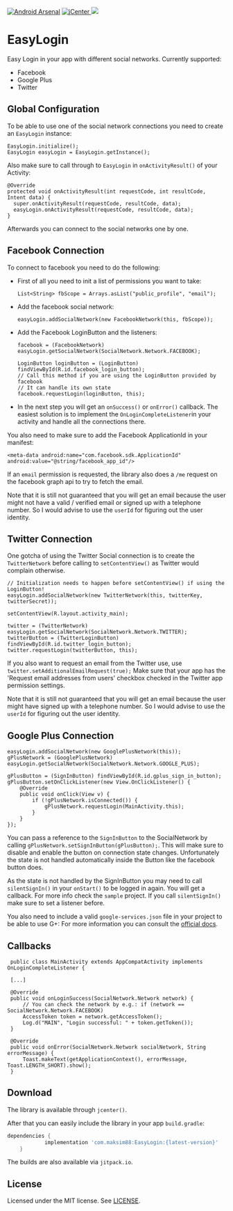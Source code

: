[![Android Arsenal](https://img.shields.io/badge/Android%20Arsenal-EasyLogin-brightgreen.svg?style=flat)](https://android-arsenal.com/details/1/5423)
[![jCenter](https://api.bintray.com/packages/maksim88/EasyLogin/EasyLogin/images/download.svg) ](https://bintray.com/maksim88/EasyLogin/EasyLogin/_latestVersion)
[![](https://jitpack.io/v/maksim88/EasyLogin.svg)](https://jitpack.io/#maksim88/EasyLogin)

EasyLogin
============
Easy Login in your app with different social networks.
Currently supported:
- Facebook
- Google Plus
- Twitter


Global Configuration
--------
To be able to use one of the social network connections you need to create an `EasyLogin` instance:
```
EasyLogin.initialize();
EasyLogin easyLogin = EasyLogin.getInstance();
```

Also make sure to call through to `EasyLogin` in  `onActivityResult()` of your Activity:
```
@Override
protected void onActivityResult(int requestCode, int resultCode, Intent data) {
  super.onActivityResult(requestCode, resultCode, data);
  easyLogin.onActivityResult(requestCode, resultCode, data);
}
```

Afterwards you can connect to the social networks one by one.

Facebook Connection
--------

To connect to facebook you need to do the following:
- First of all you need to init a list of permissions you want to take:
    ```
    List<String> fbScope = Arrays.asList("public_profile", "email");
    ```
- Add the facebook social network:
    ```
    easyLogin.addSocialNetwork(new FacebookNetwork(this, fbScope));
    ```
- Add the Facebook LoginButton and the listeners:
     ```
    facebook = (FacebookNetwork) easyLogin.getSocialNetwork(SocialNetwork.Network.FACEBOOK);
    
    LoginButton loginButton = (LoginButton) findViewById(R.id.facebook_login_button);
    // Call this method if you are using the LoginButton provided by facebook
    // It can handle its own state
    facebook.requestLogin(loginButton, this);
     ```
- In the next step you will get an  `onSuccess()` or  `onError()` callback. The easiest solution is to implement the `OnLoginCompleteListener`in your activity and handle all the connections there.

You also need to make sure to add the Facebook ApplicationId in your manifest:
```
<meta-data android:name="com.facebook.sdk.ApplicationId" android:value="@string/facebook_app_id"/>
```

If an `email` permission is requested, the library also does a `/me` request on the facebook graph api to try to fetch the email. 

Note that it is still not guaranteed that you will get an email because the user might not have a valid / verified email or signed up with a telephone number. So I would advise to use the `userId` for figuring out the user identity.

Twitter Connection
--------

One gotcha of using the Twitter Social connection is to create the `TwitterNetwork` before calling to `setContentView()` as Twitter would complain otherwise.
```
// Initialization needs to happen before setContentView() if using the LoginButton!
easyLogin.addSocialNetwork(new TwitterNetwork(this, twitterKey, twitterSecret));

setContentView(R.layout.activity_main);

twitter = (TwitterNetwork) easyLogin.getSocialNetwork(SocialNetwork.Network.TWITTER);
twitterButton = (TwitterLoginButton) findViewById(R.id.twitter_login_button);
twitter.requestLogin(twitterButton, this);
```

If you also want to request an email from the Twitter use, use `twitter.setAdditionalEmailRequest(true);`
Make sure that your app has the 'Request email addresses from users' checkbox checked in the Twitter app permission settings.

Note that it is still not guaranteed that you will get an email because the user might have signed up with a telephone number. So I would advise to use the `userId` for figuring out the user identity.

Google Plus Connection
--------

```
easyLogin.addSocialNetwork(new GooglePlusNetwork(this));
gPlusNetwork = (GooglePlusNetwork) easyLogin.getSocialNetwork(SocialNetwork.Network.GOOGLE_PLUS);

gPlusButton = (SignInButton) findViewById(R.id.gplus_sign_in_button);
gPlusButton.setOnClickListener(new View.OnClickListener() {
    @Override
    public void onClick(View v) {
        if (!gPlusNetwork.isConnected()) {
            gPlusNetwork.requestLogin(MainActivity.this);
        }
    }
});
```

You can pass a reference to the `SignInButton` to the SocialNetwork by calling `gPlusNetwork.setSignInButton(gPlusButton);`. This will make sure to disable and enable the button on connection state changes. Unfortunately the state is not handled automatically inside the Button like the facebook button does. 

As the state is not handled by the SignInButton you may need to call `silentSignIn()` in your `onStart()` to be logged in again. You will get a callback. For more info check the `sample` project.
If you call `silentSignIn()` make sure to set a listener before.
 
 You also need to include a valid `google-services.json` file in your project to be able to use G+:
 For more information you can consult the [official docs](https://developers.google.com/identity/sign-in/android/start-integrating).
 
Callbacks
--------

```
 public class MainActivity extends AppCompatActivity implements OnLoginCompleteListener {
 
 [...]
 
 @Override
 public void onLoginSuccess(SocialNetwork.Network network) {
     // You can check the network by e.g.: if (network == SocialNetwork.Network.FACEBOOK) 
     AccessToken token = network.getAccessToken();
     Log.d("MAIN", "Login successful: " + token.getToken());
 }
 
 @Override
 public void onError(SocialNetwork.Network socialNetwork, String errorMessage) {
     Toast.makeText(getApplicationContext(), errorMessage, Toast.LENGTH_SHORT).show();
 }
```

Download
--------

The library is available through `jcenter()`.

After that you can easily include the library in your app `build.gradle`:

```groovy
dependencies {
	        implementation 'com.maksim88:EasyLogin:{latest-version}'
	}
```

The builds are also available via `jitpack.io`.
        
License
--------
Licensed under the MIT license. See [LICENSE](LICENSE).
